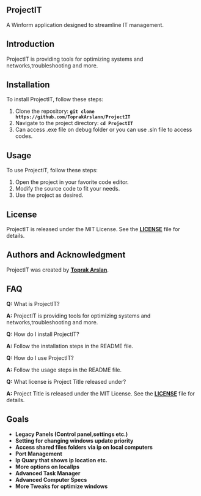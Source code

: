 ## **ProjectIT**

A Winform application designed to streamline IT management.

## **Introduction**

ProjectIT is providing tools for optimizing systems and networks,troubleshooting and more. 

## **Installation**

To install ProjectIT, follow these steps:

1. Clone the repository: **`git clone https://github.com/ToprakArslann/ProjectIT`**
2. Navigate to the project directory: **`cd ProjectIT`**
3. Can access .exe file on debug folder or you can use .sln file to access codes.
## **Usage**

To use ProjectIT, follow these steps:

1. Open the project in your favorite code editor.
2. Modify the source code to fit your needs.
5. Use the project as desired.

## **License**

ProjectIT is released under the MIT License. See the **[LICENSE](https://github.com/ToprakArslann/ProjectIT/blob/master/LICENSE)** file for details.

## **Authors and Acknowledgment**

ProjectIT was created by **[Toprak Arslan](https://github.com/ToprakArslann)**.

## **FAQ**

**Q:** What is ProjectIT?

**A:** ProjectIT is providing tools for optimizing systems and networks,troubleshooting and more. 

**Q:** How do I install ProjectIT?

**A:** Follow the installation steps in the README file.

**Q:** How do I use ProjectIT?

**A:** Follow the usage steps in the README file.

**Q:** What license is Project Title released under?

**A:** Project Title is released under the MIT License. See the **[LICENSE](https://github.com/ToprakArslann/ProjectIT/blob/master/LICENSE)** file for details.

## **Goals**

- **Legacy Panels (Control panel,settings etc.)** 
- **Setting for changing windows update priority** 
- **Access shared files folders via ip on local computers**
- **Port Management**
- **Ip Quary that shows ip location etc.**
- **More options on localIps**
- **Advanced Task Manager**
- **Advanced Computer Specs**
- **More Tweaks for optimize windows** 
